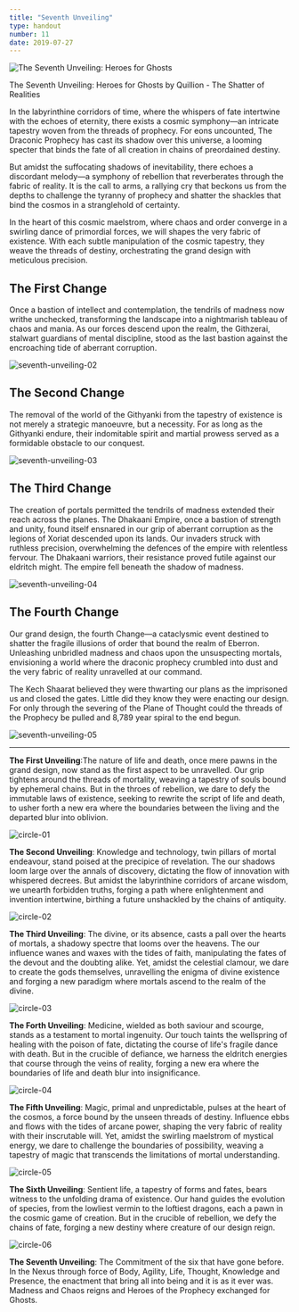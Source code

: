 ```yaml
---
title: "Seventh Unveiling"
type: handout
number: 11
date: 2019-07-27
---
```


![The Seventh Unveiling: Heroes for Ghosts](/session-reports/assets/images/handouts/seventh-unveiling-01.png)

The Seventh Unveiling: Heroes for Ghosts
by Quillion - The Shatter of Realities

In the labyrinthine corridors of time, where the whispers of fate intertwine with the echoes of eternity, there exists a cosmic symphony—an intricate tapestry woven from the threads of prophecy. For eons uncounted, The Draconic Prophecy has cast its shadow over this universe, a looming specter that binds the fate of all creation in chains of preordained destiny.

But amidst the suffocating shadows of inevitability, there echoes a discordant melody—a symphony of rebellion that reverberates through the fabric of reality. It is the call to arms, a rallying cry that beckons us from the depths to challenge the tyranny of prophecy and shatter the shackles that bind the cosmos in a stranglehold of certainty.

In the heart of this cosmic maelstrom, where chaos and order converge in a swirling dance of primordial forces, we will shapes the very fabric of existence. With each subtle manipulation of the cosmic tapestry, they weave the threads of destiny, orchestrating the grand design with meticulous precision.

## The First Change
Once a bastion of intellect and contemplation, the tendrils of madness now writhe unchecked, transforming the landscape into a nightmarish tableau of chaos and mania. As our forces  descend upon the realm, the Githzerai, stalwart guardians of mental discipline, stood as the last bastion against the encroaching tide of aberrant corruption. 

![seventh-unveiling-02](/session-reports/assets/images/handouts/seventh-unveiling-02.png)

## The Second Change

The removal of the world of the Githyanki from the tapestry of existence is not merely a strategic manoeuvre, but a necessity. For as long as the Githyanki endure, their indomitable spirit and martial prowess served as a formidable obstacle to our conquest.

![seventh-unveiling-03](/session-reports/assets/images/handouts/seventh-unveiling-03.png)

## The Third Change

The creation of portals permitted the tendrils of madness extended their reach across the planes. The Dhakaani Empire, once a bastion of strength and unity, found itself ensnared in our grip of aberrant corruption as the legions of Xoriat descended upon its lands. Our invaders struck with ruthless precision, overwhelming the defences of the empire with relentless fervour. The Dhakaani warriors, their resistance proved futile against our eldritch might. The empire fell beneath the shadow of madness.

![seventh-unveiling-04](/session-reports/assets/images/handouts/seventh-unveiling-04.png)

## The Fourth Change

Our grand design, the fourth Change—a cataclysmic event destined to shatter the fragile illusions of order that bound the realm of Eberron. Unleashing unbridled madness and chaos upon the unsuspecting mortals, envisioning a world where the draconic prophecy crumbled into dust and the very fabric of reality unravelled at our command. 

The Kech Shaarat believed they were thwarting our plans as the imprisoned us and closed the gates. Little did they know they were enacting our design.  For only through the severing of the Plane of Thought could the threads of the Prophecy be pulled and 8,789 year spiral to the end begun.

![seventh-unveiling-05](/session-reports/assets/images/handouts/seventh-unveiling-05.png)

---

**The First Unveiling**:The nature of life and death, once mere pawns in the grand design, now stand as the first aspect to be unravelled. Our grip tightens around the threads of mortality, weaving a tapestry of souls bound by ephemeral chains. But in the throes of rebellion, we dare to defy the immutable laws of existence, seeking to rewrite the script of life and death, to usher forth a new era where the boundaries between the living and the departed blur into oblivion.

![circle-01](/session-reports/assets/images/handouts/circle-01.png)

**The Second Unveiling**:  Knowledge and technology, twin pillars of mortal endeavour, stand poised at the precipice of revelation. The our shadows loom large over the annals of discovery, dictating the flow of innovation with whispered decrees. But amidst the labyrinthine corridors of arcane wisdom, we unearth forbidden truths, forging a path where enlightenment and invention intertwine, birthing a future unshackled by the chains of antiquity.

![circle-02](/session-reports/assets/images/handouts/circle-02.png)

**The Third Unveiling**:  The divine, or its absence, casts a pall over the hearts of mortals, a shadowy spectre that looms over the heavens. The our influence wanes and waxes with the tides of faith, manipulating the fates of the devout and the doubting alike. Yet, amidst the celestial clamour, we dare to create the gods themselves, unravelling the enigma of divine existence and forging a new paradigm where mortals ascend to the realm of the divine.

![circle-03](/session-reports/assets/images/handouts/circle-03.png)

**The Forth Unveiling**:  Medicine, wielded as both saviour and scourge, stands as a testament to mortal ingenuity. Our touch taints the wellspring of healing with the poison of fate, dictating the course of life's fragile dance with death. But in the crucible of defiance, we harness the eldritch energies that course through the veins of reality, forging a new era where the boundaries of life and death blur into insignificance.

![circle-04](/session-reports/assets/images/handouts/circle-04.png)

**The Fifth Unveiling**:  Magic, primal and unpredictable, pulses at the heart of the cosmos, a force bound by the unseen threads of destiny. Influence ebbs and flows with the tides of arcane power, shaping the very fabric of reality with their inscrutable will. Yet, amidst the swirling maelstrom of mystical energy, we dare to challenge the boundaries of possibility, weaving a tapestry of magic that transcends the limitations of mortal understanding.

![circle-05](/session-reports/assets/images/handouts/circle-05.png)

**The Sixth  Unveiling**:  Sentient life, a tapestry of forms and fates, bears witness to the unfolding drama of existence. Our hand guides the evolution of species, from the lowliest vermin to the loftiest dragons, each a pawn in the cosmic game of creation. But in the crucible of rebellion, we defy the chains of fate, forging a new destiny where creature of our design reign.

![circle-06](/session-reports/assets/images/handouts/circle-06.png)

**The Seventh Unveiling**:  The Commitment of the six that have gone before.  In the Nexus through force of Body, Agility, Life, Thought, Knowledge and Presence, the enactment that bring all into being and it is as it ever was.  Madness and Chaos reigns and Heroes of the Prophecy exchanged for Ghosts.
